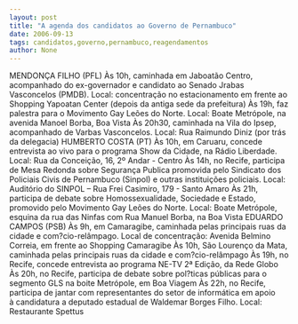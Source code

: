 ```yaml
---
layout: post
title: "A agenda dos candidatos ao Governo de Pernambuco"
date: 2006-09-13
tags: candidatos,governo,pernambuco,reagendamentos
author: None
---
```


MENDONÇA FILHO (PFL)
Às 10h, caminhada em Jaboatão Centro, acompanhado do ex-governador e candidato ao Senado Jrabas Vasconcelos (PMDB). Local: concentração no estacionamento em frente ao Shopping Yapoatan Center (depois da antiga sede da prefeitura) 
Às 19h, faz palestra para o Movimento Gay Leões do Norte. Local: Boate Metrópole, na avenida Manoel Borba, Boa Vista
Às 20h30, caminhada na Vila do Ipsep, acompanhado de Varbas Vasconcelos. Local: Rua Raimundo Diniz (por trás da delegacia) 
HUMBERTO COSTA (PT)
Às 10h, em Caruaru, concede entrevista ao vivo para o programa Show da Cidade, na Rádio Liberdade. Local: Rua da Conceição, 16, 2º Andar - Centro 
Às 14h, no Recife, participa de Mesa Redonda sobre Segurança Publica promovida pelo Sindicato dos Policiais Civis de Pernambuco (Sinpol) e outras instituições policiais. Local: Auditório do SINPOL – Rua Frei Casimiro, 179 - Santo Amaro 
Às 21h, participa de debate sobre Homossexualidade, Sociedade e Estado, promovido pelo Movimento Gay Leões do Norte. Local: Boate Metrópole, esquina da rua das Ninfas com Rua Manuel Borba, na Boa Vista
EDUARDO CAMPOS (PSB)
Às 9h, em Camaragibe, caminhada pelas principais ruas da cidade e com?cio-relâmpago. Local de concentração: Avenida Belmino Correia, em frente ao Shopping Camaragibe 
Às 10h, São Lourenço da Mata, caminhada pelas principais ruas da cidade e com?cio-relâmpago 
Às 19h, no Recife, concede entrevista ao programa NE-TV 2ª Edição, da Rede Globo 
Às 20h, no Recife, participa de debate sobre pol?ticas públicas para o segmento GLS na boite Metrópole, em Boa Viagem 
Às 22h, no Recife, participa de jantar com representantes do setor de informática&nbsp;em apoio à&nbsp;candidatura a deputado estadual de Waldemar Borges Filho. Local: Restaurante Spettus  